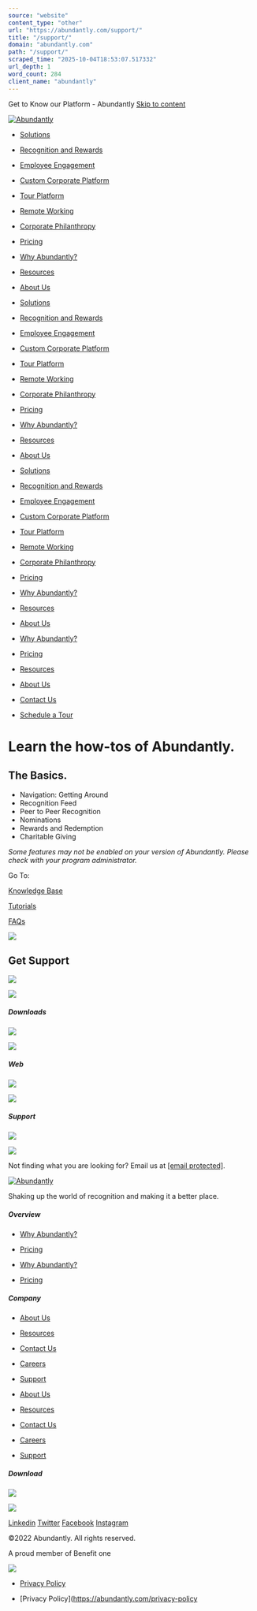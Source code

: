 ```yaml
---
source: "website"
content_type: "other"
url: "https://abundantly.com/support/"
title: "/support/"
domain: "abundantly.com"
path: "/support/"
scraped_time: "2025-10-04T18:53:07.517332"
url_depth: 1
word_count: 284
client_name: "abundantly"
---
```


Get to Know our Platform - Abundantly                                                                          [Skip to content](#content)

[![Abundantly](https://abundantly.com/wp-content/uploads/2022/04/logo-abundantly-from-b1-1024x253.png)](https://abundantly.com)

*   [Solutions](#)
*   [Recognition and Rewards](https://abundantly.com/corporate-recognition-and-rewards/)
*   [Employee Engagement](https://abundantly.com/employee-communication/)
*   [Custom Corporate Platform](https://abundantly.com/custom-corporate-platform/)
*   [Tour Platform](https://abundantly.com/tour/)
*   [Remote Working](https://abundantly.com/remote-working/)
*   [Corporate Philanthropy](https://abundantly.com/corporate-philanthropy/)
*   [Pricing](https://abundantly.com/pricing/)
*   [Why Abundantly?](https://abundantly.com/why-abundantly/)
*   [Resources](https://abundantly.com/resources/)
*   [About Us](https://abundantly.com/about-us/)

*   [Solutions](#)
*   [Recognition and Rewards](https://abundantly.com/corporate-recognition-and-rewards/)
*   [Employee Engagement](https://abundantly.com/employee-communication/)
*   [Custom Corporate Platform](https://abundantly.com/custom-corporate-platform/)
*   [Tour Platform](https://abundantly.com/tour/)
*   [Remote Working](https://abundantly.com/remote-working/)
*   [Corporate Philanthropy](https://abundantly.com/corporate-philanthropy/)
*   [Pricing](https://abundantly.com/pricing/)
*   [Why Abundantly?](https://abundantly.com/why-abundantly/)
*   [Resources](https://abundantly.com/resources/)
*   [About Us](https://abundantly.com/about-us/)

*   [Solutions](#)
*   [Recognition and Rewards](https://abundantly.com/corporate-recognition-and-rewards/)
*   [Employee Engagement](https://abundantly.com/employee-communication/)
*   [Custom Corporate Platform](https://abundantly.com/custom-corporate-platform/)
*   [Tour Platform](https://abundantly.com/tour/)
*   [Remote Working](https://abundantly.com/remote-working/)
*   [Corporate Philanthropy](https://abundantly.com/corporate-philanthropy/)
*   [Pricing](https://abundantly.com/pricing/)
*   [Why Abundantly?](https://abundantly.com/why-abundantly/)
*   [Resources](https://abundantly.com/resources/)
*   [About Us](https://abundantly.com/about-us/)

*   [Why Abundantly?](https://abundantly.com/why-abundantly/)
*   [Pricing](https://abundantly.com/pricing/)
*   [Resources](https://abundantly.com/resources/)
*   [About Us](https://abundantly.com/about-us/)
*   [Contact Us](https://abundantly.com/contact-us/)
*   [Schedule a Tour](https://abundantly.com/demo/)

# Learn the how-tos of Abundantly.

## The Basics.

*   Navigation: Getting Around
*   Recognition Feed
*   Peer to Peer Recognition
*   Nominations
*   Rewards and Redemption
*   Charitable Giving

_Some features may not be enabled on your version of Abundantly. Please check with your program administrator._

Go To:

[Knowledge Base](https://abundantly.freshdesk.com/support/home)

[Tutorials](https://abundantly.freshdesk.com/support/solutions/151000089264)

[FAQs](https://abundantly.freshdesk.com/support/solutions/151000088207)

![](https://abundantly.com/wp-content/uploads/2022/05/BEN-Engage-Graphic-v3-1024x976.png)

## Get Support

[![](https://abundantly.com/wp-content/uploads/2022/09/customersupport.png)](https://abundantly.zendesk.com/hc/en-us)

[![](https://abundantly.com/wp-content/uploads/2022/09/emailsupport.png)](/cdn-cgi/l/email-protection#0c7f797c7c637e784c6d6e7962686d62786075226f6361)

##### Downloads

[![](https://abundantly.com/wp-content/uploads/2022/05/App-Store.png)](https://apps.apple.com/us/app/abundantly/id1643095594)

[![](https://abundantly.com/wp-content/uploads/2022/05/Google.png)](https://play.google.com/store/apps/details?id=com.rewardz.bous)

##### Web

[![](https://abundantly.com/wp-content/uploads/2022/09/WebAppUser.png)](https://pwa.thankabundantly.com)

[![](https://abundantly.com/wp-content/uploads/2022/09/WebAppAdmin.png)](https://thankabundantly.com/?next=/admin-dashboard/#/report)

##### Support

[![](https://abundantly.com/wp-content/uploads/2022/09/customersupport.png)](https://abundantly.zendesk.com/hc/en-us)

[![](https://abundantly.com/wp-content/uploads/2022/09/emailsupport.png)](/cdn-cgi/l/email-protection#a3d0d6d3d3ccd1d7e3c2c1d6cdc7c2cdd7cfda8dc0ccce)

Not finding what you are looking for?
Email us at [\[email protected\]](/cdn-cgi/l/email-protection#bbc8cecbcbd4c9cffbdad9ced5dfdad5cfd7c295d8d4d6).

[![Abundantly](https://abundantly.com/wp-content/uploads/2022/04/logo-abundantly-from-b1.png)](https://abundantly.com)

Shaking up the world of recognition and making it a better place.

##### Overview

*   [Why Abundantly?](https://abundantly.com/why-abundantly/)
*   [Pricing](https://abundantly.com/pricing/)

*   [Why Abundantly?](https://abundantly.com/why-abundantly/)
*   [Pricing](https://abundantly.com/pricing/)

##### Company

*   [About Us](https://abundantly.com/about-us/)
*   [Resources](https://abundantly.com/resources/)
*   [Contact Us](https://abundantly.com/contact-us/)
*   [Careers](https://abundantly.com/careers/)
*   [Support](https://abundantly.com/support/)

*   [About Us](https://abundantly.com/about-us/)
*   [Resources](https://abundantly.com/resources/)
*   [Contact Us](https://abundantly.com/contact-us/)
*   [Careers](https://abundantly.com/careers/)
*   [Support](https://abundantly.com/support/)

##### Download

[![](https://abundantly.com/wp-content/uploads/2022/05/App-Store.png)](https://apps.apple.com/us/app/abundantly/id1643095594)

[![](https://abundantly.com/wp-content/uploads/2022/05/Google.png)](https://play.google.com/store/apps/details?id=com.rewardz.bous)

[Linkedin](https://www.linkedin.com/company/liveabundantly) [Twitter](https://twitter.com/ThankAbundantly) [Facebook](https://www.facebook.com/appreciateabundantly) [Instagram](https://www.instagram.com/thankabundantly/)

©2022 Abundantly. All rights reserved.

A proud member of Benefit one

![](https://abundantly.com/wp-content/uploads/2022/05/benefit-one-logo-300x47.png)

*   [Privacy Policy](https://abundantly.com/privacy-policy/)

*   [Privacy Policy](https://abundantly.com/privacy-policy